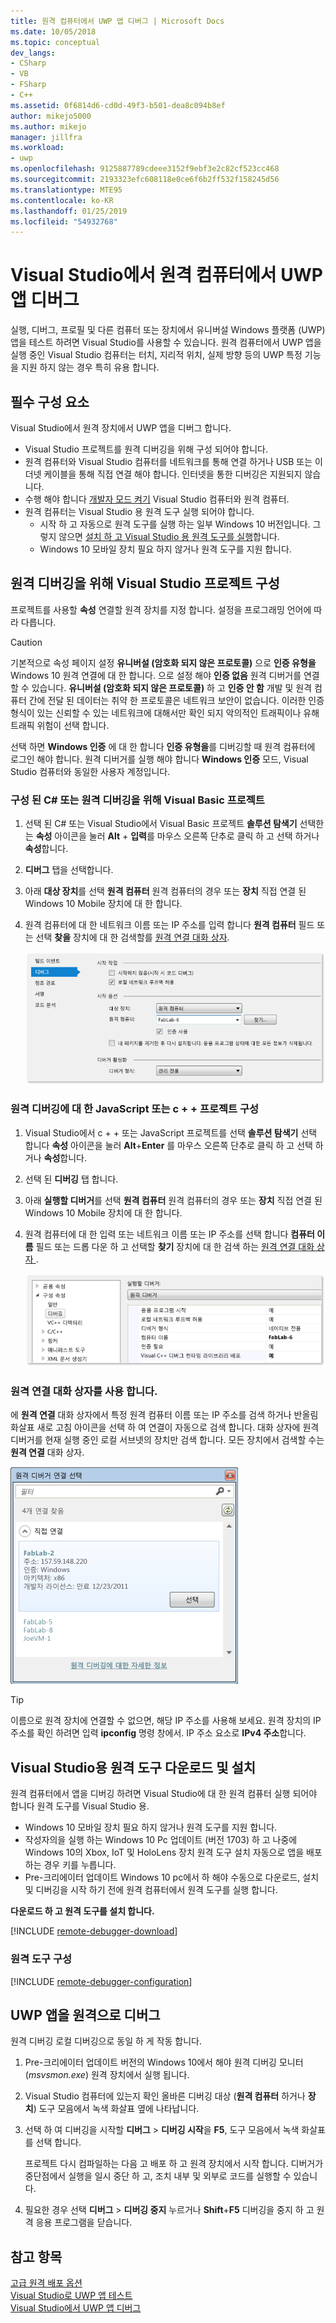 ```yaml
---
title: 원격 컴퓨터에서 UWP 앱 디버그 | Microsoft Docs
ms.date: 10/05/2018
ms.topic: conceptual
dev_langs:
- CSharp
- VB
- FSharp
- C++
ms.assetid: 0f6814d6-cd0d-49f3-b501-dea8c094b8ef
author: mikejo5000
ms.author: mikejo
manager: jillfra
ms.workload:
- uwp
ms.openlocfilehash: 9125887789cdeee3152f9ebf3e2c82cf523cc468
ms.sourcegitcommit: 2193323efc608118e0ce6f6b2ff532f158245d56
ms.translationtype: MTE95
ms.contentlocale: ko-KR
ms.lasthandoff: 01/25/2019
ms.locfileid: "54932768"
---
```

# <a name="debug-uwp-apps-on-remote-machines-from-visual-studio"></a>Visual Studio에서 원격 컴퓨터에서 UWP 앱 디버그
  
실행, 디버그, 프로필 및 다른 컴퓨터 또는 장치에서 유니버설 Windows 플랫폼 (UWP) 앱을 테스트 하려면 Visual Studio를 사용할 수 있습니다. 원격 컴퓨터에서 UWP 앱을 실행 중인 Visual Studio 컴퓨터는 터치, 지리적 위치, 실제 방향 등의 UWP 특정 기능을 지원 하지 않는 경우 특히 유용 합니다. 

##  <a name="BKMK_Prerequisites"></a> 필수 구성 요소  

Visual Studio에서 원격 장치에서 UWP 앱을 디버그 합니다.  
  
- Visual Studio 프로젝트를 원격 디버깅을 위해 구성 되어야 합니다.
- 원격 컴퓨터와 Visual Studio 컴퓨터를 네트워크를 통해 연결 하거나 USB 또는 이더넷 케이블을 통해 직접 연결 해야 합니다. 인터넷을 통한 디버깅은 지원되지 않습니다.  
- 수행 해야 합니다 [개발자 모드 켜기](/windows/uwp/get-started/enable-your-device-for-development) Visual Studio 컴퓨터와 원격 컴퓨터. 
- 원격 컴퓨터는 Visual Studio 용 원격 도구 실행 되어야 합니다. 
  - 시작 하 고 자동으로 원격 도구를 실행 하는 일부 Windows 10 버전입니다. 그렇지 않으면 [설치 하 고 Visual Studio 용 원격 도구를 실행](#BKMK_download)합니다.
  - Windows 10 모바일 장치 필요 하지 않거나 원격 도구를 지원 합니다. 

##  <a name="BKMK_ConnectVS"></a> 원격 디버깅을 위해 Visual Studio 프로젝트 구성
<a name="BKMK_DirectConnect"></a> 프로젝트를 사용할 **속성** 연결할 원격 장치를 지정 합니다. 설정을 프로그래밍 언어에 따라 다릅니다. 

> [!CAUTION]
> 기본적으로 속성 페이지 설정 **유니버설 (암호화 되지 않은 프로토콜)** 으로 **인증 유형을** Windows 10 원격 연결에 대 한 합니다. 으로 설정 해야 **인증 없음** 원격 디버거를 연결할 수 있습니다. **유니버설 (암호화 되지 않은 프로토콜)** 하 고 **인증 안 함** 개발 및 원격 컴퓨터 간에 전달 된 데이터는 취약 한 프로토콜은 네트워크 보안이 없습니다. 이러한 인증 형식이 있는 신뢰할 수 있는 네트워크에 대해서만 확인 되지 악의적인 트래픽이나 유해 트래픽 위험이 선택 합니다. 
>
>선택 하면 **Windows 인증** 에 대 한 합니다 **인증 유형을**를 디버깅할 때 원격 컴퓨터에 로그인 해야 합니다. 원격 디버거를 실행 해야 합니다 **Windows 인증** 모드, Visual Studio 컴퓨터와 동일한 사용자 계정입니다.

###  <a name="BKMK_Choosing_the_remote_device_for_C__and_Visual_Basic_projects"></a> 구성 된 C# 또는 원격 디버깅을 위해 Visual Basic 프로젝트  

1. 선택 된 C# 또는 Visual Studio에서 Visual Basic 프로젝트 **솔루션 탐색기** 선택한는 **속성** 아이콘을 눌러 **Alt** +  **입력**를 마우스 오른쪽 단추로 클릭 하 고 선택 하거나 **속성**합니다.
  
1.  **디버그** 탭을 선택합니다.  
  
1.  아래 **대상 장치**를 선택 **원격 컴퓨터** 원격 컴퓨터의 경우 또는 **장치** 직접 연결 된 Windows 10 Mobile 장치에 대 한 합니다.  
  
1.  원격 컴퓨터에 대 한 네트워크 이름 또는 IP 주소를 입력 합니다 **원격 컴퓨터** 필드 또는 선택 **찾을** 장치에 대 한 검색할를 [원격 연결 대화 상자](#remote-connections). 
    
    ![원격 디버깅에 대 한 프로젝트 속성 관리](../debugger/media/vsrun_managed_projprop_remote.png "디버그 관리 되는 프로젝트 속성")  
    
###  <a name="BKMK_Choosing_the_remote_device_for_JavaScript_and_C___projects"></a> 원격 디버깅에 대 한 JavaScript 또는 c + + 프로젝트 구성   
  
1.  Visual Studio에서 c + + 또는 JavaScript 프로젝트를 선택 **솔루션 탐색기** 선택 합니다 **속성** 아이콘을 눌러 **Alt**+**Enter** 를 마우스 오른쪽 단추로 클릭 하 고 선택 하거나 **속성**합니다.
  
1.  선택 된 **디버깅** 탭 합니다.  
  
3.  아래 **실행할 디버거**를 선택 **원격 컴퓨터** 원격 컴퓨터의 경우 또는 **장치** 직접 연결 된 Windows 10 Mobile 장치에 대 한 합니다. 
  
1.  원격 컴퓨터에 대 한 입력 또는 네트워크 이름 또는 IP 주소를 선택 합니다 **컴퓨터 이름** 필드 또는 드롭 다운 하 고 선택할 **찾기** 장치에 대 한 검색 하는 [원격 연결 대화 상자 ](#remote-connections). 

    ![원격 디버깅을 위해 c + + 프로젝트 속성](../debugger/media/vsrun_cpp_projprop_remote.png "c + + 디버깅 프로젝트 속성")
    
### <a name="remote-connections"></a> 원격 연결 대화 상자를 사용 합니다.

에 **원격 연결** 대화 상자에서 특정 원격 컴퓨터 이름 또는 IP 주소를 검색 하거나 반올림 화살표 새로 고침 아이콘을 선택 하 여 연결이 자동으로 검색 합니다. 대화 상자에 원격 디버거를 현재 실행 중인 로컬 서브넷의 장치만 검색 합니다. 모든 장치에서 검색할 수는 **원격 연결** 대화 상자. 

 ![원격 연결 대화 상자](../debugger/media/vsrun_selectremotedebuggerdlg.png "원격 연결 대화 상자")  

>[!TIP]
>이름으로 원격 장치에 연결할 수 없으면, 해당 IP 주소를 사용해 보세요. 원격 장치의 IP 주소를 확인 하려면 입력 **ipconfig** 명령 창에서. IP 주소 요소로 **IPv4 주소**합니다.  
    
## <a name="BKMK_download"></a> Visual Studio용 원격 도구 다운로드 및 설치

원격 컴퓨터에서 앱을 디버깅 하려면 Visual Studio에 대 한 원격 컴퓨터 실행 되어야 합니다 원격 도구를 Visual Studio 용. 

- Windows 10 모바일 장치 필요 하지 않거나 원격 도구를 지원 합니다. 
- 작성자의을 실행 하는 Windows 10 Pc 업데이트 (버전 1703) 하 고 나중에 Windows 10의 Xbox, IoT 및 HoloLens 장치 원격 도구 설치 자동으로 앱을 배포 하는 경우 키를 누릅니다. 
- Pre-크리에이터 업데이트 Windows 10 pc에서 하 해야 수동으로 다운로드, 설치 및 디버깅을 시작 하기 전에 원격 컴퓨터에서 원격 도구를 실행 합니다.

**다운로드 하 고 원격 도구를 설치 합니다.**

[!INCLUDE [remote-debugger-download](../debugger/includes/remote-debugger-download.md)]
  
### <a name="BKMK_setup"></a> 원격 도구 구성

[!INCLUDE [remote-debugger-configuration](../debugger/includes/remote-debugger-configuration.md)]  
  
##  <a name="BKMK_RunRemoteDebug"></a> UWP 앱을 원격으로 디버그 

원격 디버깅 로컬 디버깅으로 동일 하 게 작동 합니다. 

1. Pre-크리에이터 업데이트 버전의 Windows 10에서 해야 원격 디버깅 모니터 (*msvsmon.exe*) 원격 장치에서 실행 됩니다.  
   
1. Visual Studio 컴퓨터에 있는지 확인 올바른 디버깅 대상 (**원격 컴퓨터** 하거나 **장치**) 도구 모음에서 녹색 화살표 옆에 나타납니다. 
   
1. 선택 하 여 디버깅을 시작할 **디버그** > **디버깅 시작**을 **F5**, 도구 모음에서 녹색 화살표를 선택 합니다. 
   
   프로젝트 다시 컴파일하는 다음 고 배포 하 고 원격 장치에서 시작 합니다. 디버거가 중단점에서 실행을 일시 중단 하 고, 조치 내부 및 외부로 코드를 실행할 수 있습니다. 
   
1. 필요한 경우 선택 **디버그** > **디버깅 중지** 누르거나 **Shift**+**F5** 디버깅을 중지 하 고 원격 응용 프로그램을 닫습니다.
  
## <a name="see-also"></a>참고 항목  
 [고급 원격 배포 옵션](/windows/uwp/debug-test-perf/deploying-and-debugging-uwp-apps#advanced-remote-deployment-options)  
 [Visual Studio로 UWP 앱 테스트](/visualstudio/test/create-and-run-unit-tests-for-a-store-app-in-visual-studio/)   
 [Visual Studio에서 UWP 앱 디버그](debugging-windows-store-and-windows-universal-apps.md)
